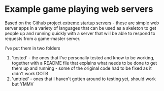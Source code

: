 Example game playing web servers
===
Based on the Github project [extreme startup servers](https://github.com/steria/extreme_startup_servers) - these are simple web server apps in a variety of languages that can be used as a skeleton to get people up and running quickly with a server that will be able to respond to requests from a game-master server.

I've put them in two folders

1. 'tested' - the ones that I've personally tested and know to be working, together with a README file that explains what needs to be done to get them up and running - some of the original code had to be fixed as it didn't work OOTB
1. 'untried' - ones that I haven't gotten around to testing yet, should work but YMMV

